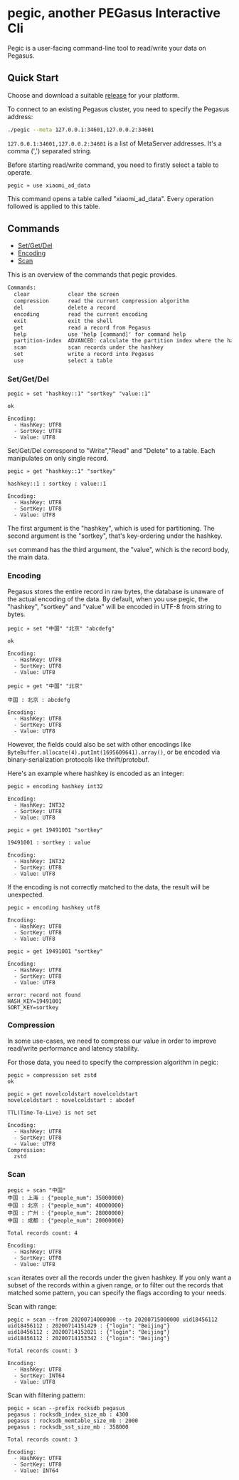 # pegic, another PEGasus Interactive Cli

Pegic is a user-facing command-line tool to read/write your data on Pegasus.

## Quick Start

Choose and download a suitable [release](https://github.com/pegasus-kv/pegic/releases) for your platform.

To connect to an existing Pegasus cluster, you need to specify the Pegasus address:

```sh
./pegic --meta 127.0.0.1:34601,127.0.0.2:34601
```

`127.0.0.1:34601,127.0.0.2:34601` is a list of MetaServer addresses. It's a comma (',') separated string.

Before starting read/write command, you need to firstly select a table to operate.

```
pegic » use xiaomi_ad_data
```

This command opens a table called "xiaomi_ad_data". Every operation followed is applied to this table.

## Commands

* [Set/Get/Del](#setgetdel)
* [Encoding](#encoding)
* [Scan](#scan)

This is an overview of the commands that pegic provides.

```txt
Commands:
  clear            clear the screen
  compression      read the current compression algorithm
  del              delete a record
  encoding         read the current encoding
  exit             exit the shell
  get              read a record from Pegasus
  help             use 'help [command]' for command help
  partition-index  ADVANCED: calculate the partition index where the hashkey is routed to
  scan             scan records under the hashkey
  set              write a record into Pegasus
  use              select a table
```

### Set/Get/Del

```
pegic » set "hashkey::1" "sortkey" "value::1"

ok

Encoding:
  - HashKey: UTF8
  - SortKey: UTF8
  - Value: UTF8
```

Set/Get/Del correspond to "Write","Read" and "Delete" to a table. Each manipulates on only single record.

```
pegic » get "hashkey::1" "sortkey"

hashkey::1 : sortkey : value::1

Encoding:
  - HashKey: UTF8
  - SortKey: UTF8
  - Value: UTF8
```

The first argument is the "hashkey", which is used for partitioning. The second argument is the "sortkey", that's key-ordering under the hashkey.

`set` command has the third argument, the "value", which is the record body, the main data.

### Encoding

Pegasus stores the entire record in raw bytes, the database is unaware of the actual encoding of the data. By default, when you use pegic, the "hashkey", "sortkey" and "value" will be encoded in UTF-8 from string to bytes.

```
pegic » set "中国" "北京" "abcdefg"

ok

Encoding:
  - HashKey: UTF8
  - SortKey: UTF8
  - Value: UTF8

pegic » get "中国" "北京"

中国 : 北京 : abcdefg

Encoding:
  - HashKey: UTF8
  - SortKey: UTF8
  - Value: UTF8  
```

However, the fields could also be set with other encodings like `ByteBuffer.allocate(4).putInt(1695609641).array()`, or be encoded via binary-serialization protocols like thrift/protobuf.

Here's an example where hashkey is encoded as an integer:

```
pegic » encoding hashkey int32

Encoding:
  - HashKey: INT32
  - SortKey: UTF8
  - Value: UTF8

pegic » get 19491001 "sortkey"

19491001 : sortkey : value

Encoding:
  - HashKey: INT32
  - SortKey: UTF8
  - Value: UTF8
```

If the encoding is not correctly matched to the data, the result will be unexpected.

```
pegic » encoding hashkey utf8

Encoding:
  - HashKey: UTF8
  - SortKey: UTF8
  - Value: UTF8

pegic » get 19491001 "sortkey"

Encoding:
  - HashKey: UTF8
  - SortKey: UTF8
  - Value: UTF8

error: record not found
HASH_KEY=19491001
SORT_KEY=sortkey
```

### Compression

In some use-cases, we need to compress our value in order to improve read/write
performance and latency stability.

For those data, you need to specify the compression algorithm in pegic:

```
pegic » compression set zstd
ok

pegic » get novelcoldstart novelcoldstart
novelcoldstart : novelcoldstart : abcdef

TTL(Time-To-Live) is not set

Encoding:
  - HashKey: UTF8
  - SortKey: UTF8
  - Value: UTF8
Compression:
  zstd
```

### Scan

```
pegic » scan "中国"
中国 : 上海 : {"people_num": 35000000}
中国 : 北京 : {"people_num": 40000000}
中国 : 广州 : {"people_num": 28000000}
中国 : 成都 : {"people_num": 20000000}

Total records count: 4

Encoding:
  - HashKey: UTF8
  - SortKey: UTF8
  - Value: UTF8
```

`scan` iterates over all the records under the given hashkey. If you only want a subset of
the records within a given range, or to filter out the records that matched some pattern,
you can specify the flags according to your needs.

Scan with range:

```
pegic » scan --from 20200714000000 --to 20200715000000 uid18456112
uid18456112 : 20200714151429 : {"login": "Beijing"}
uid18456112 : 20200714152021 : {"login": "Beijing"}
uid18456112 : 20200714153342 : {"login": "Beijing"}

Total records count: 3

Encoding:
  - HashKey: UTF8
  - SortKey: INT64
  - Value: UTF8
```

Scan with filtering pattern:

```
pegic » scan --prefix rocksdb pegasus
pegasus : rocksdb_index_size_mb : 4300
pegasus : rocksdb_memtable_size_mb : 2000
pegasus : rocksdb_sst_size_mb : 358000

Total records count: 3

Encoding:
  - HashKey: UTF8
  - SortKey: UTF8
  - Value: INT64
```
